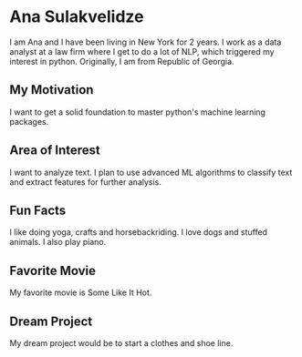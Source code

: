 # Ana Sulakvelidze

I am Ana and I have been living in New York for 2 years. I work as a data analyst at a law firm where I get to do a lot of NLP, which triggered my interest in python. Originally, I am from Republic of Georgia.

## My Motivation

I want to get a solid foundation to master python's machine learning packages.

## Area of Interest

I want to analyze text. I plan to use advanced ML algorithms to classify text and extract features for further analysis. 

## Fun Facts

I like doing yoga, crafts and horsebackriding. I love dogs and stuffed animals. I also play piano.

## Favorite Movie

My favorite movie is Some Like It Hot.

## Dream Project

My dream project would be to start a clothes and shoe line.
